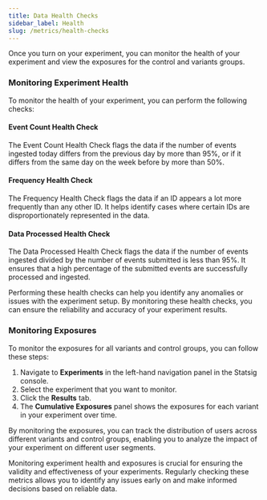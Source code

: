 ```yaml
---
title: Data Health Checks
sidebar_label: Health
slug: /metrics/health-checks
---
```


Once you turn on your experiment, you can monitor the health of your experiment and view the exposures for the control and variants groups.

### Monitoring Experiment Health

To monitor the health of your experiment, you can perform the following checks:

#### Event Count Health Check

The Event Count Health Check flags the data if the number of events ingested today differs from the previous day by more than 95%, or if it differs from the same day on the week before by more than 50%.

#### Frequency Health Check

The Frequency Health Check flags the data if an ID appears a lot more frequently than any other ID. It helps identify cases where certain IDs are disproportionately represented in the data.

#### Data Processed Health Check

The Data Processed Health Check flags the data if the number of events ingested divided by the number of events submitted is less than 95%. It ensures that a high percentage of the submitted events are successfully processed and ingested.

Performing these health checks can help you identify any anomalies or issues with the experiment setup. By monitoring these health checks, you can ensure the reliability and accuracy of your experiment results.

### Monitoring Exposures

To monitor the exposures for all variants and control groups, you can follow these steps:

1. Navigate to **Experiments** in the left-hand navigation panel in the Statsig console.
2. Select the experiment that you want to monitor.
3. Click the **Results** tab.
4. The **Cumulative Exposures** panel shows the exposures for each variant in your experiment over time.

By monitoring the exposures, you can track the distribution of users across different variants and control groups, enabling you to analyze the impact of your experiment on different user segments.

Monitoring experiment health and exposures is crucial for ensuring the validity and effectiveness of your experiments. Regularly checking these metrics allows you to identify any issues early on and make informed decisions based on reliable data.
